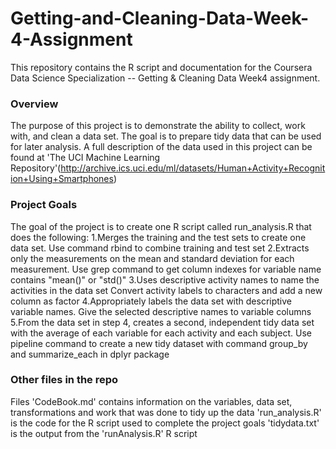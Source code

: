 # Getting-and-Cleaning-Data-Week-4-Assignment
This repository contains the R script and documentation for the Coursera Data Science Specialization -- Getting & Cleaning Data Week4 assignment.

### Overview
The purpose of this project is to demonstrate the ability to collect, work with, and clean a data set. The goal is to prepare tidy data that can be used for later analysis. A full description of the data used in this project can be found at 'The UCI Machine Learning Repository'(http://archive.ics.uci.edu/ml/datasets/Human+Activity+Recognition+Using+Smartphones)

### Project Goals
The goal of the project is to create one R script called run_analysis.R that does the following:
1.Merges the training and the test sets to create one data set. Use command rbind to combine training and test set
2.Extracts only the measurements on the mean and standard deviation for each measurement. Use grep command to get column indexes for variable name contains "mean()" or "std()"
3.Uses descriptive activity names to name the activities in the data set Convert activity labels to characters and add a new column as factor
4.Appropriately labels the data set with descriptive variable names. Give the selected descriptive names to variable columns
5.From the data set in step 4, creates a second, independent tidy data set with the average of each variable for each activity and each subject. Use pipeline command to create a new tidy dataset with command group_by and summarize_each in dplyr package

### Other files in the repo
Files 'CodeBook.md' contains information on the variables, data set, transformations and work that was done to tidy up the data
'run_analysis.R' is the code for the R script used to complete the project goals
'tidydata.txt' is the output from the 'runAnalysis.R' R script
